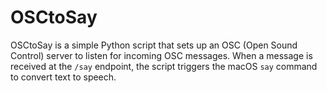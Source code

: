 # OSCtoSay
OSCtoSay is a simple Python script that sets up an OSC (Open Sound Control) server to listen for incoming OSC messages. When a message is received at the `/say` endpoint, the script triggers the macOS `say` command to convert text to speech.
